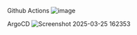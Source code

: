 Github Actions
![image](https://github.com/user-attachments/assets/1002fd14-8468-494d-92d1-541a4005d116)

ArgoCD
![Screenshot 2025-03-25 162353](https://github.com/user-attachments/assets/d7c55075-9cf2-4493-a6d6-72b35a0084da)
